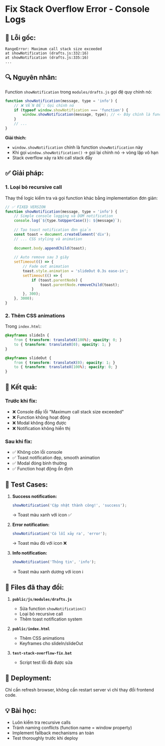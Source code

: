 # Fix Stack Overflow Error - Console Logs

## 🐛 **Lỗi gốc:**
```
RangeError: Maximum call stack size exceeded
at showNotification (drafts.js:332:16)
at showNotification (drafts.js:335:16)
...
```

## 🔍 **Nguyên nhân:**
Function `showNotification` trong `modules/drafts.js` gọi đệ quy chính nó:

```javascript
function showNotification(message, type = 'info') {
    // ❌ VẤN ĐỀ: Gọi chính nó
    if (typeof window.showNotification === 'function') {
        window.showNotification(message, type); // <- Đây chính là function này!
    }
    // ...
}
```

**Giải thích:**
- `window.showNotification` chính là function `showNotification` này
- Khi gọi `window.showNotification()` → gọi lại chính nó → vòng lặp vô hạn
- Stack overflow xảy ra khi call stack đầy

## ✅ **Giải pháp:**

### 1. **Loại bỏ recursive call**
Thay thế logic kiểm tra và gọi function khác bằng implementation đơn giản:

```javascript
// ✅ FIXED VERSION
function showNotification(message, type = 'info') {
    // Simple console logging và DOM notification
    console.log(`${type.toUpperCase()}: ${message}`);
    
    // Tạo toast notification đơn giản
    const toast = document.createElement('div');
    // ... CSS styling và animation
    
    document.body.appendChild(toast);
    
    // Auto remove sau 3 giây
    setTimeout(() => {
        // Fade out animation
        toast.style.animation = 'slideOut 0.3s ease-in';
        setTimeout(() => {
            if (toast.parentNode) {
                toast.parentNode.removeChild(toast);
            }
        }, 300);
    }, 3000);
}
```

### 2. **Thêm CSS animations**
Trong `index.html`:
```css
@keyframes slideIn {
    from { transform: translateX(100%); opacity: 0; }
    to { transform: translateX(0); opacity: 1; }
}

@keyframes slideOut {
    from { transform: translateX(0); opacity: 1; }
    to { transform: translateX(100%); opacity: 0; }
}
```

## 🎯 **Kết quả:**

### Trước khi fix:
- ❌ Console đầy lỗi "Maximum call stack size exceeded"
- ❌ Function không hoạt động
- ❌ Modal không đóng được
- ❌ Notification không hiển thị

### Sau khi fix:
- ✅ Không còn lỗi console
- ✅ Toast notification đẹp, smooth animation
- ✅ Modal đóng bình thường
- ✅ Function hoạt động ổn định

## 🧪 **Test Cases:**

1. **Success notification:**
   ```javascript
   showNotification('Cập nhật thành công!', 'success');
   ```
   → Toast màu xanh với icon ✅

2. **Error notification:**
   ```javascript
   showNotification('Có lỗi xảy ra', 'error');
   ```
   → Toast màu đỏ với icon ❌

3. **Info notification:**
   ```javascript
   showNotification('Thông tin', 'info');
   ```
   → Toast màu xanh dương với icon ℹ️

## 📝 **Files đã thay đổi:**

1. **`public/js/modules/drafts.js`**
   - Sửa function `showNotification()`
   - Loại bỏ recursive call
   - Thêm toast notification system

2. **`public/index.html`**
   - Thêm CSS animations
   - Keyframes cho slideIn/slideOut

3. **`test-stack-overflow-fix.bat`**
   - Script test lỗi đã được sửa

## 🚀 **Deployment:**
Chỉ cần refresh browser, không cần restart server vì chỉ thay đổi frontend code.

## 💡 **Bài học:**
- Luôn kiểm tra recursive calls
- Tránh naming conflicts (function name = window property)
- Implement fallback mechanisms an toàn
- Test thoroughly trước khi deploy
